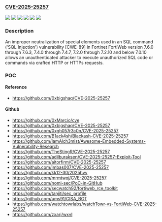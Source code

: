 ### [CVE-2025-25257](https://cve.mitre.org/cgi-bin/cvename.cgi?name=CVE-2025-25257)
![](https://img.shields.io/static/v1?label=Product&message=FortiWeb&color=blue)
![](https://img.shields.io/static/v1?label=Version&message=7.0.0%20&color=brightgreen)
![](https://img.shields.io/static/v1?label=Version&message=7.2.0%20&color=brightgreen)
![](https://img.shields.io/static/v1?label=Version&message=7.4.0%20&color=brightgreen)
![](https://img.shields.io/static/v1?label=Version&message=7.6.0%20&color=brightgreen)
![](https://img.shields.io/static/v1?label=Vulnerability&message=Execute%20unauthorized%20code%20or%20commands&color=brightgreen)

### Description

An improper neutralization of special elements used in an SQL command ('SQL Injection') vulnerability [CWE-89] in Fortinet FortiWeb version 7.6.0 through 7.6.3, 7.4.0 through 7.4.7, 7.2.0 through 7.2.10 and below 7.0.10 allows an unauthenticated attacker to execute unauthorized SQL code or commands via crafted HTTP or HTTPs requests.

### POC

#### Reference
- https://github.com/0xbigshaq/CVE-2025-25257

#### Github
- https://github.com/0xMarcio/cve
- https://github.com/0xbigshaq/CVE-2025-25257
- https://github.com/0xgh057r3c0n/CVE-2025-25257
- https://github.com/B1ack4sh/Blackash-CVE-2025-25257
- https://github.com/IamAlch3mist/Awesome-Embedded-Systems-Vulnerability-Research
- https://github.com/TheStingR/CVE-2025-25257
- https://github.com/adilburaksen/CVE-2025-25257-Exploit-Tool
- https://github.com/aitorfirm/CVE-2025-25257
- https://github.com/imbas007/CVE-2025-25257
- https://github.com/kk12-30/2025hvv
- https://github.com/mrmtwoj/CVE-2025-25257
- https://github.com/nomi-sec/PoC-in-GitHub
- https://github.com/secwatch92/fortiweb_rce_toolkit
- https://github.com/tanjiti/sec_profile
- https://github.com/ums91/CISA_BOT
- https://github.com/watchtowrlabs/watchTowr-vs-FortiWeb-CVE-2025-25257
- https://github.com/zxarj/wxvl

